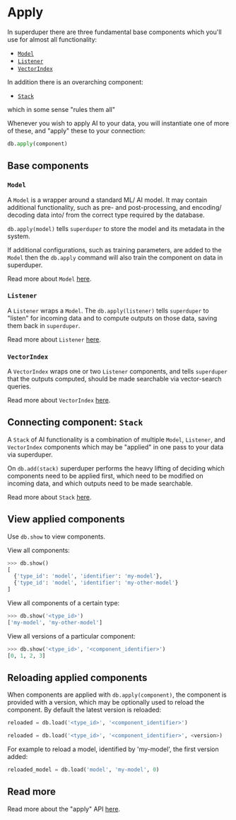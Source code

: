 # Apply

In superduper there are three fundamental base components which you'll use for almost all functionality:

- [`Model`](../apply_api/model)
- [`Listener`](../apply_api/listener)
- [`VectorIndex`](../apply_api/vector_index)

In addition there is an overarching component:

- [`Stack`](../apply_api/stack)

which in some sense "rules them all"

Whenever you wish to apply AI to your data, you will instantiate one of more of these, and "apply" these to 
your connection:

```python
db.apply(component)
```

## Base components

### `Model`

A `Model` is a wrapper around a standard ML/ AI model. It may contain additional functionality, such as 
pre- and post-processing, and encoding/ decoding data into/ from the correct type required by the database.

`db.apply(model)` tells `superduper` to store the model and its metadata in the system.

If additional configurations, such as training parameters, are added to the `Model` then the `db.apply` command
will also train the component on data in superduper.

Read more about `Model` [here](../apply_api/model).

### `Listener`

A `Listener` wraps a `Model`. The `db.apply(listener)` tells `superduper` to "listen" for incoming data and to compute outputs on those data, saving them back in `superduper`.

Read more about `Listener` [here](../apply_api/listener).

### `VectorIndex`

A `VectorIndex` wraps one or two `Listener` components, and tells `superduper` that the outputs computed, should
be made searchable via vector-search queries.

Read more about `VectorIndex` [here](../apply_api/vector_index).

## Connecting component: `Stack`

A `Stack` of AI functionality is a combination of multiple `Model`, `Listener`, and `VectorIndex` components which may be "applied" in 
one pass to your data via superduper. 

On `db.add(stack)` superduper performs the heavy lifting of deciding which components need to be applied 
first, which need to be modified on incoming data, and which outputs need to be made searchable.

Read more about `Stack` [here](../apply_api/stack).

## View applied components

Use `db.show` to view components.

View all components:

```python
>>> db.show()
[
  {'type_id': 'model', 'identifier': 'my-model'},
  {'type_id': 'model', 'identifier': 'my-other-model'}
]
```

View all components of a certain type:

```python
>>> db.show('<type_id>')
['my-model', 'my-other-model']
```

View all versions of a particular component:

```python
>>> db.show('<type_id>', '<component_identifier>')
[0, 1, 2, 3]
```

## Reloading applied components

When components are applied with `db.apply(component)`, the component is provided with a version, which may be optionally used to reload the component.
By default the latest version is reloaded:

```python
reloaded = db.load('<type_id>', '<component_identifier>')
```

```python
reloaded = db.load('<type_id>', '<component_identifier>', <version>)
```

For example to reload a model, identified by 'my-model', the first version added:

```python
reloaded_model = db.load('model', 'my-model', 0)
```

## Read more

Read more about the "apply" API [here](../apply_api/component.md).